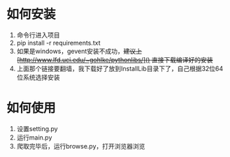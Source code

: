 

# 如何安装
1. 命令行进入项目
2. pip install -r requirements.txt
3. 如果是windows，gevent安装不成功，<del>建议上 [http://www.lfd.uci.edu/~gohlke/pythonlibs/]() 直接下载编译好的安装</del>
4. 上面那个链接要翻墙，我下载好了放到InstallLib目录下了，自己根据32位64位系统选择安装

# 如何使用
1. 设置setting.py
2. 运行main.py
3. 爬取完毕后，运行browse.py，打开浏览器浏览

